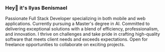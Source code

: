 ### Hey👋 it's Ilyas Benismael 

Passionate Full Stack Developer specializing in both mobile and web applications. Currently pursuing a Master's degree in AI. Committed to delivering exceptional solutions with a blend of efficiency, professionalism, and innovation. I thrive on challenges and take pride in crafting high-quality software that meets client needs and exceeds expectations. Open for freelance opportunities to collaborate on exciting projects.
